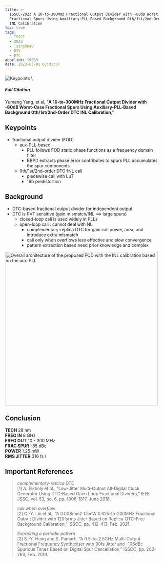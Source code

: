 ```yaml
---
title: >-
  ISSCC-2023 A 10-to-300MHz Fractional Output Divider with -80dB Worst-Case
  Fractional Spurs Using Auxiliary-PLL-Based Background 0th/1st/2nd-Order DTC
  INL Calibration
toc: true
tags:
  - ISSCC
  - 2023
  - TsinghuaU
  - DIV
  - DTC
abbrlink: 19033
date: 2023-03-01 00:01:07
---
```


![Keypoints](https://api2.mubu.com/v3/document_image/c28e5fb2-d23a-4a86-a006-2a4b209073d2-216525.jpg) \

##### Full Citation

Yumeng Yang, et al, "**A 10-to-300MHz Fractional Output Divider with -80dB Worst-Case Fractional Spurs Using Auxiliary-PLL-Based Background 0th/1st/2nd-Order DTC INL Calibration**,"

## Keypoints

- fractional output divider (FOD)
  - aux-PLL-based
    - PLL follows FOD static phase
      functions as a frequency domain filter
    - BBPD extracts phase error contributes to spurs
      PLL accumulates the spur components
  - 0th/1st/2nd-order DTC-INL cali
    - piecewise cali with LuT
    - 16b predistortion

## Background

- DTC-based fractional output divider for independent output
- DTC is PVT sensitive (gain mismatch/INL ==> large spurs)
  - closed-loop cali is used widely in PLLs
  - open-loop cali : cannot deal with NL
    - complementary-replica DTC for gain cali
      power, area, and introduce extra mismatch
    - cali only when overflows
      less effective and slow convergence
    - pattern extraction based
      need prior knowledge and complex

<img src="https://api2.mubu.com/v3/document_image/fc551d61-580c-4ecf-8465-708ba9a20c44-216525.jpg" width = "500" alt="Overall architecture of the proposed FOD with the INL calibration based on the aux-PLL" align=center />

## Conclusion

**TECH**  28 nm \
**FREQ IN** 8 GHz \
**FREQ OUT**  10 - 300 MHz \
**FRAC SPUR**  -85 dBc \
**POWER**  1.25 mW \
**RMS JITTER**  316 fs \

## Important References

> *complementary-replica DTC* \
> [1] A. Elkholy et al., “Low-Jitter Multi-Output All-Digital Clock Generator Using DTC-Based Open Loop Fractional Dividers,” IEEE JSSC, vol. 53, no. 6, pp. 1806-1817, June 2018.
> 
> *cali when overflow* \
> [2] C.-Y. Lin et al., “A 0.008mm2 1.5mW 0.625-to-200MHz Fractional Output Divider with 120fsrms Jitter Based on Replica-DTC-Free Background Calibration,” ISSCC, pp. 412-413, Feb. 2021.
> 
> *Extracting a periodic pattern* \
> [3] S.-Y. Hung and S. Pamarti, “A 0.5-to-2.5GHz Multi-Output Fractional Frequency Synthesizer with 90fs Jitter and -106dBc Spurious Tones Based on Digital Spur Cancellation,” ISSCC, pp. 262-263, Feb. 2019.
